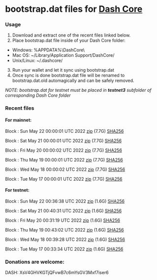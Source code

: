 # bootstrap.dat files for [Dash Core](https://github.com/dashpay/dash)

### Usage

1. Download and extract one of the recent files linked below.
2. Place bootstrap.dat file inside of your Dash Core folder:
 - Windows: %APPDATA%\DashCore\
 - Mac OS: ~/Library/Application Support/DashCore/
 - Unix/Linux: ~/.dashcore/
3. Run your wallet and let it sync using bootstrap.dat
4. Once sync is done bootstrap.dat file will be renamed to bootstrap.dat.old automagically and can be safely removed.

_NOTE: bootstrap.dat for testnet must be placed in **testnet3** subfolder of corresponding Dash Core folder_

### Recent files

#### For mainnet:

Block [](https://insight.dash.org/insight/block/): Sun May 22 00:00:01 UTC 2022 [zip](https://dash-bootstrap.ams3.digitaloceanspaces.com/mainnet/2022-05-22/bootstrap.dat.zip) (7.7G) [SHA256](https://dash-bootstrap.ams3.digitaloceanspaces.com/mainnet/2022-05-22/sha256.txt)

Block [](https://insight.dash.org/insight/block/): Sat May 21 00:00:01 UTC 2022 [zip](https://dash-bootstrap.ams3.digitaloceanspaces.com/mainnet/2022-05-21/bootstrap.dat.zip) (7.7G) [SHA256](https://dash-bootstrap.ams3.digitaloceanspaces.com/mainnet/2022-05-21/sha256.txt)

Block [](https://insight.dash.org/insight/block/): Fri May 20 00:00:02 UTC 2022 [zip](https://dash-bootstrap.ams3.digitaloceanspaces.com/mainnet/2022-05-20/bootstrap.dat.zip) (7.7G) [SHA256](https://dash-bootstrap.ams3.digitaloceanspaces.com/mainnet/2022-05-20/sha256.txt)

Block [](https://insight.dash.org/insight/block/): Thu May 19 00:00:01 UTC 2022 [zip](https://dash-bootstrap.ams3.digitaloceanspaces.com/mainnet/2022-05-19/bootstrap.dat.zip) (7.7G) [SHA256](https://dash-bootstrap.ams3.digitaloceanspaces.com/mainnet/2022-05-19/sha256.txt)

Block [](https://insight.dash.org/insight/block/): Wed May 18 00:00:02 UTC 2022 [zip](https://dash-bootstrap.ams3.digitaloceanspaces.com/mainnet/2022-05-18/bootstrap.dat.zip) (7.7G) [SHA256](https://dash-bootstrap.ams3.digitaloceanspaces.com/mainnet/2022-05-18/sha256.txt)

Block [](https://insight.dash.org/insight/block/): Tue May 17 00:00:01 UTC 2022 [zip](https://dash-bootstrap.ams3.digitaloceanspaces.com/mainnet/2022-05-17/bootstrap.dat.zip) (7.7G) [SHA256](https://dash-bootstrap.ams3.digitaloceanspaces.com/mainnet/2022-05-17/sha256.txt)


#### For testnet:

Block [](https://testnet-insight.dashevo.org/insight/block/): Sun May 22 00:36:38 UTC 2022 [zip](https://dash-bootstrap.ams3.digitaloceanspaces.com/testnet/2022-05-22/bootstrap.dat.zip) (1.6G) [SHA256](https://dash-bootstrap.ams3.digitaloceanspaces.com/testnet/2022-05-22/sha256.txt)

Block [](https://testnet-insight.dashevo.org/insight/block/): Sat May 21 00:40:31 UTC 2022 [zip](https://dash-bootstrap.ams3.digitaloceanspaces.com/testnet/2022-05-21/bootstrap.dat.zip) (1.6G) [SHA256](https://dash-bootstrap.ams3.digitaloceanspaces.com/testnet/2022-05-21/sha256.txt)

Block [](https://testnet-insight.dashevo.org/insight/block/): Fri May 20 00:31:19 UTC 2022 [zip](https://dash-bootstrap.ams3.digitaloceanspaces.com/testnet/2022-05-20/bootstrap.dat.zip) (1.6G) [SHA256](https://dash-bootstrap.ams3.digitaloceanspaces.com/testnet/2022-05-20/sha256.txt)

Block [](https://testnet-insight.dashevo.org/insight/block/): Thu May 19 00:43:02 UTC 2022 [zip](https://dash-bootstrap.ams3.digitaloceanspaces.com/testnet/2022-05-19/bootstrap.dat.zip) (1.6G) [SHA256](https://dash-bootstrap.ams3.digitaloceanspaces.com/testnet/2022-05-19/sha256.txt)

Block [](https://testnet-insight.dashevo.org/insight/block/): Wed May 18 00:39:28 UTC 2022 [zip](https://dash-bootstrap.ams3.digitaloceanspaces.com/testnet/2022-05-18/bootstrap.dat.zip) (1.6G) [SHA256](https://dash-bootstrap.ams3.digitaloceanspaces.com/testnet/2022-05-18/sha256.txt)

Block [](https://testnet-insight.dashevo.org/insight/block/): Tue May 17 00:33:34 UTC 2022 [zip](https://dash-bootstrap.ams3.digitaloceanspaces.com/testnet/2022-05-17/bootstrap.dat.zip) (1.6G) [SHA256](https://dash-bootstrap.ams3.digitaloceanspaces.com/testnet/2022-05-17/sha256.txt)


### Donations are welcome:

DASH: XsV4GHVKGTjQFvwB7c6mYsGV3Mxf7iser6
